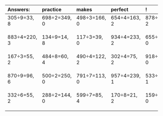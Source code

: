 | Answers: | practice | makes | perfect | ! |
| :--- | :--- | :--- | :--- | :--- |
| 305÷9=33, 8 | 698÷2=349, 0 | 498÷3=166, 0 | 654÷4=163, 2 | 878÷6=146, 2 | 
|   |   |   |   |   | 
|   |   |   |   |   | 
|   |   |   |   |   | 
| 883÷4=220, 3 | 134÷9=14, 8 | 117÷3=39, 0 | 934÷4=233, 2 | 655÷5=131, 0 | 
|   |   |   |   |   | 
|   |   |   |   |   | 
|   |   |   |   |   | 
| 167÷3=55, 2 | 484÷8=60, 4 | 490÷4=122, 2 | 302÷4=75, 2 | 918÷3=306, 0 | 
|   |   |   |   |   | 
|   |   |   |   |   | 
|   |   |   |   |   | 
| 870÷9=96, 6 | 500÷2=250, 0 | 791÷7=113, 0 | 957÷4=239, 1 | 533÷4=133, 1 | 
|   |   |   |   |   | 
|   |   |   |   |   | 
|   |   |   |   |   | 
| 332÷6=55, 2 | 288÷2=144, 0 | 599÷7=85, 4 | 170÷8=21, 2 | 159÷3=53, 0 | 
|   |   |   |   |   | 
|   |   |   |   |   | 
|   |   |   |   |   | 
